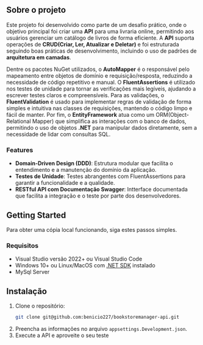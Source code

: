 ## Sobre o projeto

Este projeto foi desenvolvido como parte de um desafio prático, onde o objetivo principal foi criar uma **API** para uma livraria online, permitindo aos usuários gerenciar um catálogo de livros de forma eficiente. A **API** suporta operações de **CRUD(Criar, Ler, Atualizar e Deletar)** e foi estruturada seguindo boas práticas de desenvolvimento, incluindo o uso de padrões de **arquitetura em camadas**.

Dentre os pacotes NuGet utilizados, o **AutoMapper** é o responsável pelo mapeamento entre objetos de domínio e requisição/resposta, reduzindo a necessidade de código repetitivo e manual. O **FluentAssertions** é utilizado nos testes de unidade para tornar as verificações mais legíveis, ajudando a escrever testes claros e compreensíveis. Para as validações, o **FluentValidation** é usado para implementar regras de validação de forma simples e intuitiva nas classes de requisições, mantendo o código limpo e fácil de manter. Por fim, o **EntityFramework** atua como um ORM(Object-Relational Mapper) que simplifica as interações com o banco de dados, permitindo o uso de objetos **.NET** para manipular dados diretamente, sem a necessidade de lidar com consultas SQL.

### Features

- **Domain-Driven Design (DDD)**: Estrutura modular que facilita o entendimento e a manutenção do domínio da aplicação.
- **Testes de Unidade**: Testes abrangentes com FluentAssertions para garantir a funcionalidade e a qualidade.
- **RESTful API com Documentação Swagger**: Intterface documentada que facilita a integração e o teste por parte dos desenvolvedores.

## Getting Started

Para obter uma cópia local funcionando, siga estes passos simples.

### Requisitos

* Visual Studio versão 2022+ ou Visual Studio Code
* Windows 10+ ou Linux/MacOS com [.NET SDK](https://dotnet.microsoft.com/pt-br/download/dotnet/8.0) instalado
* MySql Server

## Instalação

1. Clone o repositório:
    ```sh
    git clone git@github.com:benicio227/bookstoremanager-api.git
    ```
2. Preencha as informações no arquivo `appsettings.Development.json`.
3. Execute a API e aproveite o seu teste
